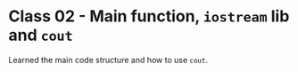 # Class 02 - Main function, `iostream` lib and `cout`

Learned the main code structure and how to use `cout`.
